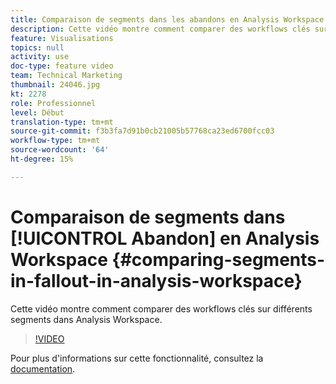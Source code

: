 ```yaml
---
title: Comparaison de segments dans les abandons en Analysis Workspace
description: Cette vidéo montre comment comparer des workflows clés sur différents segments dans Analysis Workspace.
feature: Visualisations
topics: null
activity: use
doc-type: feature video
team: Technical Marketing
thumbnail: 24046.jpg
kt: 2278
role: Professionnel
level: Début
translation-type: tm+mt
source-git-commit: f3b3fa7d91b0cb21005b57768ca23ed6700fcc03
workflow-type: tm+mt
source-wordcount: '64'
ht-degree: 15%

---
```



# Comparaison de segments dans [!UICONTROL Abandon] en Analysis Workspace {#comparing-segments-in-fallout-in-analysis-workspace}

Cette vidéo montre comment comparer des workflows clés sur différents segments dans Analysis Workspace.

>[!VIDEO](https://video.tv.adobe.com/v/24046/?quality=12)

Pour plus d&#39;informations sur cette fonctionnalité, consultez la [documentation](https://marketing.adobe.com/resources/help/fr_FR/analytics/analysis-workspace/compare-segments-fallout.html).
